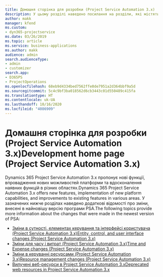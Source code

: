```yaml
---
title: Домашня сторінка для розробки (Project Service Automation 3.x)
description: У цьому розділі наведено посилання на розділи, які містять відомості для Dynamics 365 Project Service Automation (PSA) версії 3.x.
author: makk
manager: kfend
ms.custom:
- dyn365-projectservice
ms.date: 03/26/2019
ms.topic: article
ms.service: business-applications
ms.author: makk
audience: admin
search.audienceType:
- admin
- customizer
search.app:
- D365PS
- ProjectOperations
ms.openlocfilehash: 68eb9d4334bed7562ffe0de7951a2d364bbf9a5d
ms.sourcegitcommit: 5c4c9bf3ba018562d6cb3443c01d550489c415fa
ms.translationtype: HT
ms.contentlocale: uk-UA
ms.lasthandoff: 10/16/2020
ms.locfileid: "4086909"
---
```

# <a name="development-home-page-project-service-automation-3x"></a><span data-ttu-id="940ea-103">Домашня сторінка для розробки (Project Service Automation 3.x)</span><span class="sxs-lookup"><span data-stu-id="940ea-103">Development home page (Project Service Automation 3.x)</span></span>

<span data-ttu-id="940ea-104">Dynamics 365 Project Service Automation 3.x пропонує нові функції, впровадження нових можливостей платформи та вдосконалення наявних функцій в різних областях.</span><span class="sxs-lookup"><span data-stu-id="940ea-104">Dynamics 365 Project Service Automation 3.x offers new features, implementation of new platform capabilities, and improvements to existing features in various areas.</span></span> <span data-ttu-id="940ea-105">У зазначених нижче розділах наведено додаткові відомості про зміни, внесені в найновішу версію програми PSA.</span><span class="sxs-lookup"><span data-stu-id="940ea-105">The following topics provide more information about the changes that were made in the newest version of PSA:</span></span>

- [<span data-ttu-id="940ea-106">Зміни в сутності, елементах керування та інтерфейсі користувача (Project Service Automation 3.x)</span><span class="sxs-lookup"><span data-stu-id="940ea-106">Entity, control, and user interface changes (Project Service Automation 3.x)</span></span>](../developer-guides/entity-changes-v3.x.md)
- [<span data-ttu-id="940ea-107">Зміни для часу і витрат (Project Service Automation 3.x)</span><span class="sxs-lookup"><span data-stu-id="940ea-107">Time and Expense changes (Project Service Automation 3.x)</span></span>](../developer-guides/time-expense-changes-v3.x.md)
- [<span data-ttu-id="940ea-108">Зміни в керуванні ресурсами (Project Service Automation 3.x)</span><span class="sxs-lookup"><span data-stu-id="940ea-108">Resource management changes (Project Service Automation 3.x)</span></span>](../developer-guides/resource-management-changes-v3.x.md)
- [<span data-ttu-id="940ea-109">Вилучені веб-ресурси в Project Service Automation 3.x</span><span class="sxs-lookup"><span data-stu-id="940ea-109">Deprecated web resources in Project Service Automation 3.x</span></span>](../developer-guides/web-resources-deprecated-v3.x.md)
